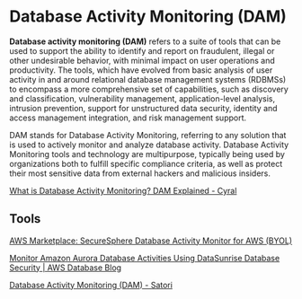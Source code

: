 # Database Activity Monitoring (DAM)

**Database activity monitoring (DAM)** refers to a suite of tools that can be used to support the ability to identify and report on fraudulent, illegal or other undesirable behavior, with minimal impact on user operations and productivity. The tools, which have evolved from basic analysis of user activity in and around relational database management systems (RDBMSs) to encompass a more comprehensive set of capabilities, such as discovery and classification, vulnerability management, application-level analysis, intrusion prevention, support for unstructured data security, identity and access management integration, and risk management support.

DAM stands for Database Activity Monitoring, referring to any solution that is used to actively monitor and analyze database activity. Database Activity Monitoring tools and technology are multipurpose, typically being used by organizations both to fulfill specific compliance criteria, as well as protect their most sensitive data from external hackers and malicious insiders.

[What is Database Activity Monitoring? DAM Explained - Cyral](https://cyral.com/glossary/database-activity-monitoring/)

## Tools

[AWS Marketplace: SecureSphere Database Activity Monitor for AWS (BYOL)](https://aws.amazon.com/marketplace/pp/prodview-3wa5bmj5ol4g4)

[Monitor Amazon Aurora Database Activities Using DataSunrise Database Security | AWS Database Blog](https://aws.amazon.com/blogs/database/monitor-amazon-aurora-database-activities-using-datasunrise-database-security/)

[Database Activity Monitoring (DAM) - Satori](https://satoricyber.com/glossary/dam-database-activity-monitoring/)
